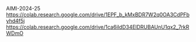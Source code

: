 AIMI-2024-25
https://colab.research.google.com/drive/1EPF_b_kMxBDR7W2q0OA3CdPFbyhd4f5j
https://colab.research.google.com/drive/1ca6iIdD34ElDRUBAUnU1qx2_7rkRWDmO
